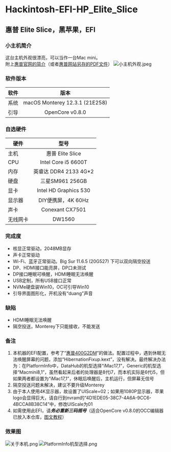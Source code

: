 # Hackintosh-EFI-HP_Elite_Slice
## 惠普 Elite Slice，黑苹果，EFI

### 小主机简介
这台主机外观很漂亮，可以当作一台Mac mini。  
附上[惠普官网的简介](https://support.hp.com/cn-zh/product/hp-elite-slice/12710078/document/c05276346)（或者[惠普网站另存的PDF文件](https://github.com/demon3434/Hackintosh-EFI-HP_Elite_Slice/blob/main/HP%20Elite%20Slice%20%E8%A7%84%E6%A0%BC%20_%20HP%C2%AE%E5%AE%A2%E6%88%B7%E6%94%AF%E6%8C%81.pdf)）
![小主机外观.jpeg](https://github.com/demon3434/Hackintosh-EFI-HP_Elite_Slice/blob/main/%E5%B0%8F%E4%B8%BB%E6%9C%BA%E5%A4%96%E8%A7%82.jpeg "小主机外观")

### 软件版本
| 软件 | 版本 |
| --- | :--: |
| 系统 | macOS Monterey 12.3.1 (21E258) |
| 引导 | OpenCore v0.8.0 |

### 自选硬件
|   硬件    |   型号  |
| -------- | :----: |
| 主机 | 惠普 Elite Slice |
| CPU | Intel Core i5 6600T |
| 内存 | 英睿达 DDR4 2133 4G*2 |
| 硬盘 | 三星SM961 256GB |
| 显卡 | Intel HD Graphics 530 |
| 显示器 | DIY便携屏，4K 60Hz |
| 声卡 | Conexant CX7501 |
| 无线网卡 | DW1560 |

### 完成度
+ 核显正常驱动，2048MB显存
+ 声卡正常驱动
+ Wi-Fi、蓝牙正常驱动。Big Sur 11.6.5 (20G527) 下可以双向隔空投送
+ DP、HDMI接口能亮屏，DP口未测试
+ DP接口睡眠可唤醒，HDMI睡眠无法唤醒
+ USB定制，所有USB接口正常
+ NVMe硬盘装Win10，OC可引导Win10
+ 引导界面图形化，开机没有“duang”声音

### 缺陷
+ HDMI睡眠无法唤醒
+ 隔空投送，Monterey下只能接收，不能发送

### 备注
1. 本机器的EFI配置，参考了“[惠普400G2DM](https://github.com/demon3434/Hackintosh-EFI-HP400G2DM)”的做法。配置过程中，遇到休眠无法唤醒屏幕的问题，添加“HibernationFixup.kext”，没有解决。最终解决办法为：在PlatformInfo中，DataHub的机型选择“iMac17,1”，Generic的机型选择“Macmini8,1”，虽然看起来后者的处理器是8代i7，而本机实际是6代i5，但如果两者都设置为“iMac17,1”，休眠后唤醒后，主机运行，但屏幕无信号
2. 隔空投送问题未解决，建议不要升级Monterey
3. 由于本人使用4K显示器，故设置了UIScale=02；如果用1080P显示器，苹果logo会显得巨大，请自行到nvram的“4D1EDE05-38C7-4A6A-9CC6-4BCCA8B38C14”中，修改UIScale为01
4. 如需使用此EFI，请***务必重新三码摇号***（适合OpenCore v0.8.0的OCC编辑器已放入本仓库，[图文教程](https://blog.csdn.net/xuanxue11/article/details/107873835)）

### 效果图
![关于本机.png](https://github.com/demon3434/Hackintosh-EFI-HP400G2DM/blob/main/OpenCore%20v0.8.0%20%26%20macOS%20Big%20Sur%2011.6.5%20(20G527)%20%26%20BCM94352Z/1.%E5%85%B3%E4%BA%8E%E6%9C%AC%E6%9C%BA.png "关于本机")
![PlatformInfo机型选择.png](https://github.com/demon3434/Hackintosh-EFI-HP_Elite_Slice/blob/main/OpenCore%20v0.8.0%20%26%20macOS%20Monterey%2012.3.1%20(21E258)/2.PlatformInfo%E6%9C%BA%E5%9E%8B%E9%80%89%E6%8B%A9.png "PlatformInfo机型选择")
